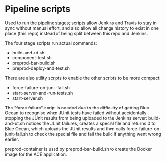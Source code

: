 # Pipeline scripts

Used to run the pipeline stages; scripts allow Jenkins and Travis to stay in sync without
manual effort, and also allow all change history to exist in one place (this repo) instead
of being split between this repo and Jenkins.

The four stage scripts run actual commands:
- build-and-ut.sh
- component-test.sh
- preprod-bar-build.sh
- preprod-deploy-and-test.sh

There are also utility scripts to enable the other scripts to be more compact:
- force-failure-on-junit-fail.sh
- start-server-and-run-tests.sh
- start-server.sh

The "force failure" script is needed due to the difficulty of getting Blue Ocean to recognise 
when JUnit tests have failed without accidentally stopping the JUnit results from being uploaded
to the Jenkins server: build-and-ut.sh notices the JUnit failures, creates a special file and
returns 0 to Blue Ocean, which uploads the JUnit results and then calls force-failure-on-junit-fail.sh
to check the special file and fail the build if anything went wrong earlier.

preprod-container is used by preprod-bar-build.sh to create the Docker image for the ACE application.
